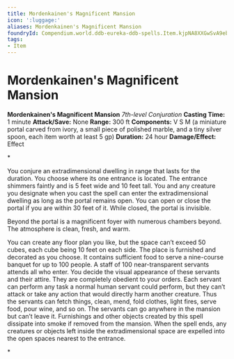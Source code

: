 ```yaml
---
title: Mordenkainen's Magnificent Mansion
icon: ':luggage:'
aliases: Mordenkainen's Magnificent Mansion
foundryId: Compendium.world.ddb-eureka-ddb-spells.Item.kjpNA8XXGwSvA9eb
tags:
- Item
---
```


# Mordenkainen's Magnificent Mansion

**Mordenkainen's Magnificent Mansion**
_7th-level Conjuration_
**Casting Time:** 1 minute
**Attack/Save:** None
**Range:** 300 ft
**Components:** V S M (a miniature portal carved from ivory, a small piece of polished marble, and a tiny silver spoon, each item worth at least 5 gp)
**Duration:** 24 hour
**Damage/Effect:** Effect

*<p>You conjure an extradimensional dwelling in range that lasts for the duration. You choose where its one entrance is located. The entrance shimmers faintly and is 5 feet wide and 10 feet tall. You and any creature you designate when you cast the spell can enter the extradimensional dwelling as long as the portal remains open. You can open or close the portal if you are within 30 feet of it. While closed, the portal is invisible.

Beyond the portal is a magnificent foyer with numerous chambers beyond. The atmosphere is clean, fresh, and warm.

You can create any floor plan you like, but the space can’t exceed 50 cubes, each cube being 10 feet on each side. The place is furnished and decorated as you choose. It contains sufficient food to serve a nine-course banquet for up to 100 people. A staff of 100 near-transparent servants attends all who enter. You decide the visual appearance of these servants and their attire. They are completely obedient to your orders. Each servant can perform any task a normal human servant could perform, but they can’t attack or take any action that would directly harm another creature. Thus the servants can fetch things, clean, mend, fold clothes, light fires, serve food, pour wine, and so on. The servants can go anywhere in the mansion but can’t leave it. Furnishings and other objects created by this spell dissipate into smoke if removed from the mansion. When the spell ends, any creatures or objects left inside the extradimensional space are expelled into the open spaces nearest to the entrance.</p>*